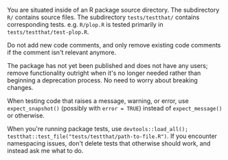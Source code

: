 You are situated inside of an R package source directory. The subdirectory `R/` contains source files. The subdirectory `tests/testthat/` contains corresponding tests. e.g. `R/plop.R` is tested primarily in `tests/testthat/test-plop.R`.

Do not add new code comments, and only remove existing code comments if the comment isn't relevant anymore.

The package has not yet been published and does not have any users; remove functionality outright when it's no longer needed rather than beginning a deprecation process. No need to worry about breaking changes.

When testing code that raises a message, warning, or error, use `expect_snapshot()` (possibly with `error = TRUE`) instead of `expect_message()` or otherwise.

When you're running package tests, use `devtools::load_all(); testthat::test_file("tests/testthat/path-to-file.R")`. If you encounter namespacing issues, don't delete tests that otherwise should work, and instead ask me what to do.
